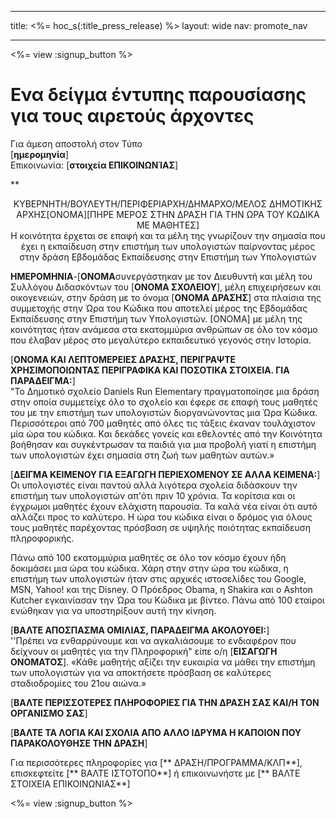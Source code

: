 * * *

title: <%= hoc_s(:title_press_release) %> layout: wide nav: promote_nav

* * *

<%= view :signup_button %>

# Eνα δείγμα έντυπης παρουσίασης για τους αιρετούς άρχοντες

Για άμεση αποστολή στον Τύπο   
[**ημερομηνία**]   
Επικοινωνία: [**στοιχεία ΕΠΙΚΟΙΝΩΝΊΑΣ**]  
  


**

<center>
  ΚΥΒΕΡΝΗΤΗ/ΒΟΥΛΕΥΤΗ/ΠΕΡΙΦΕΡΙΑΡΧΗ/ΔΗΜΑΡΧΟ/ΜΕΛΟΣ ΔΗΜΟΤΙΚΗΣ ΑΡΧΗΣ[ΟΝΟΜΑ][ΠΗΡΕ ΜΕΡΟΣ ΣΤΗΝ ΔΡΑΣΗ ΓΙΑ ΤΗΝ ΩΡΑ ΤΟΥ ΚΩΔΙΚΑ ΜΕ ΜΑΘΗΤΕΣ]</strong><br /> Η κοινότητα έρχεται σε επαφή και τα μέλη της γνωρίζουν την σημασία που έχει η εκπαίδευση στην επιστήμη των υπολογιστών παίρνοντας μέρος στην δράση Εβδομάδας Εκπαίδευσης στην Επιστήμη των Υπολογιστών
</center>

  
  
</p> 

**ΗΜΕΡΟΜΗΝΙΑ**-[**ΟΝΟΜΑ**συνεργάστηκαν με τον Διευθυντή και μέλη του Συλλόγου Διδασκόντων του [**ΟΝΟΜΑ ΣΧΟΛΕΙΟΥ**], μέλη επιχειρήσεων και οικογενειών, στην δράση με το όνομα [**ΟΝΟΜΑ ΔΡΑΣΗΣ**] στα πλαίσια της συμμετοχής στην Ώρα του Κώδικα που αποτελεί μέρος της Εβδομάδας Εκπαίδευσης στην Επιστήμη των Υπολογιστών. [ΟΝΟΜΑ] με μέλη της κοινότητας ήταν ανάμεσα στα εκατομμύρια ανθρώπων σε όλο τον κόσμο που έλαβαν μέρος στο μεγαλύτερο εκπαιδευτικό γεγονός στην Ιστορία.

[**ΟΝΟΜΑ ΚΑΙ ΛΕΠΤΟΜΕΡΕΙΕΣ ΔΡΑΣΗΣ, ΠΕΡΙΓΡΑΨΤΕ ΧΡΗΣΙΜΟΠΟΙΩΝΤΑΣ ΠΕΡΙΓΡΑΦΙΚΑ ΚΑΙ ΠΟΣΟΤΙΚΑ ΣΤΟΙΧΕΙΑ. ΓΙΑ ΠΑΡΑΔΕΙΓΜΑ:**]  
"Το Δημοτικό σχολείο Daniels Run Elementary πραγματοποίησε μια δράση στην οποία συμμετείχε όλο το σχολείο και έφερε σε επαφή τους μαθητές του με την επιστήμη των υπολογιστών διοργανώνοντας μια Ώρα Κώδικα. Περισσότεροι από 700 μαθητές από όλες τις τάξεις έκαναν τουλάχιστον μία ώρα του κώδικα. Και δεκάδες γονείς και εθελοντές από την Κοινότητα βοήθησαν και συγκέντρωσαν τα παιδιά για μια προβολή γιατί η επιστήμη των υπολογιστών έχει σημασία στη ζωή των μαθητών αυτών.»

[**ΔΕΙΓΜΑ ΚΕΙΜΕΝΟΥ ΓΙΑ ΕΞΑΓΩΓΗ ΠΕΡΙΕΧΟΜΕΝΟΥ ΣΕ ΑΛΛΑ ΚΕΙΜΕΝΑ:**]  
Οι υπολογιστές είναι παντού αλλά λιγότερα σχολεία διδάσκουν την επιστήμη των υπολογιστών απ'ότι πριν 10 χρόνια. Τα κορίτσια και οι έγχρωμοι μαθητές έχουν ελάχιστη παρουσία. Τα καλά νέα είναι ότι αυτό αλλάζει προς το καλύτερο. Η ώρα του κώδικα είναι ο δρόμος για όλους τους μαθητές παρέχοντας πρόσβαση σε υψηλής ποιότητας εκπαίδευση πληροφορικής.

Πάνω από 100 εκατομμύρια μαθητές σε όλο τον κόσμο έχουν ήδη δοκιμάσει μια ώρα του κώδικα. Χάρη στην στην ώρα του κώδικα, η επιστήμη των υπολογιστών ήταν στις αρχικές ιστοσελίδες του Google, MSN, Yahoo! και της Disney. Ο Πρόεδρος Obama, η Shakira και ο Ashton Kutcher εγκαινίασαν την Ώρα του Κώδικα με βίντεο. Πάνω από 100 εταίροι ενώθηκαν για να υποστηρίξουν αυτή την κίνηση.

[**ΒΑΛΤΕ ΑΠΟΣΠΑΣΜΑ ΟΜΙΛΙΑΣ, ΠΑΡΑΔΕΙΓΜΑ ΑΚΟΛΟΥΘΕΙ:**]  
''Πρέπει να ενθαρρύνουμε και να αγκαλιάσουμε το ενδιαφέρον που δείχνουν οι μαθητές για την Πληροφορική" είπε ο/η [**ΕΙΣΑΓΩΓΗ ΟΝΟΜΑΤΟΣ**]. «Κάθε μαθητής αξίζει την ευκαιρία να μάθει την επιστήμη των υπολογιστών για να αποκτήσετε πρόσβαση σε καλύτερες σταδιοδρομίες του 21ου αιώνα.»

[**ΒΑΛΤΕ ΠΕΡΙΣΣΟΤΕΡΕΣ ΠΛΗΡΟΦΟΡΙΕΣ ΓΙΑ ΤΗΝ ΔΡΑΣΗ ΣΑΣ ΚΑΙ/Η ΤΟΝ ΟΡΓΑΝΙΣΜΟ ΣΑΣ**]

[**ΒΑΛΤΕ ΤΑ ΛΟΓΙΑ ΚΑΙ ΣΧΟΛΙΑ ΑΠΟ ΑΛΛΟ ΙΔΡΥΜΑ Η ΚΑΠΟΙΟΝ ΠΟΥ ΠΑΡΑΚΟΛΟΥΘΗΣΕ ΤΗΝ ΔΡΑΣΗ**]

Για περισσότερες πληροφορίες για [** ΔΡΑΣΗ/ΠΡΟΓΡΑΜΜΑ/ΚΛΠ**], επισκεφτείτε [** ΒΑΛΤΕ ΙΣΤΟΤΟΠΟ**] ή επικοινωνήστε με [** ΒΑΛΤΕ ΣΤΟΙΧΕΙΑ ΕΠΙΚΟΙΝΩΝΙΑΣ**]

  
  


<%= view :signup_button %>